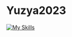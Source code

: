 # Yuzya2023
[![My Skills](https://skillicons.dev/icons?i=js,html,css,wasm)](https://skillicons.dev)
